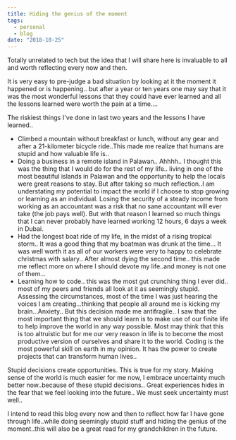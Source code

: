 ```yaml
---
title: Hiding the genius of the moment
tags:
  - personal
  - blog
date: "2018-10-25"
---
```


<!-- <img src="https://encrypted-tbn0.gstatic.com/images?q=tbn:ANd9GcRmxqt3B6BKs4aZdj7Tx8siG8a5eT2_9ICNSHntS3FEg7_gkeh1" alt="" style="width: 700px"> -->

Totally unrelated to tech but the idea that I will share here is invaluable to all and worth reflecting every now and then. 

It is very easy to pre-judge a bad situation by looking at it the moment it happened or is happening.. but after a year or ten years one may say that it was the most wonderful lessons that they could have ever learned and all the lessons learned were worth the pain at a time....

The riskiest things I've done in last two years and the lessons I have learned..
* Climbed a mountain without breakfast or lunch, without any gear and after a 21-kilometer bicycle ride..This made me realize that humans are stupid and how valuable life is..
* Doing a business in a remote island in Palawan.. Ahhhh.. I thought this was the thing that I would do for the rest of my life.. living in one of the most beautiful islands in Palawan and the opportunity to help the locals were great reasons to stay. But after taking so much reflection..I am understating my potential to impact the world if I choose to stop growing or learning as an individual. Losing the security of a steady income from working as an accountant was a risk that no sane accountant will ever take (the job pays well). But with that reason I learned so much things that I can never probably have learned working 12 hours, 6 days a week in Dubai. 
* Had the longest boat ride of my life, in the midst of a rising tropical storm.. It was a good thing that my boatman was drunk at the time... It was well worth it as all of our workers were very to happy to celebrate christmas with salary.. After almost dying the second time.. this made me reflect more on where I should devote my life..and money is not one of them...
* Learning how to code.. this was the most gut crunching thing I ever did.. most of my peers and friends all look at it as seemingly stupid. Assessing the circumstances, most of the time I was just hearing the voices I am creating...thinking that people all around me is kicking my brain...Anxiety.. But this decision made me antifragile..
I saw that the most important thing that we should learn is to make use of our finite life to help improve the world in any way possible. Most may think that this is too altruistic but for me our very reason in life is to become the most productive version of ourselves and share it to the world. Coding is the most powerful skill on earth in my opinion. It has the power to create projects that can transform human lives..

Stupid decisions create opportunities. This is true for my story. Making sense of the world is much easier for me now, I embrace uncertainty much better now..because of these stupid decisions.. Great experiences hides in the fear that we feel looking into the future.. We must seek uncertainty must well..

 I intend to read this blog every now and then to reflect how far I have gone through life..while doing seemingly stupid stuff and hiding the genius of the moment..this will also be a great read for my grandchildren in the future.